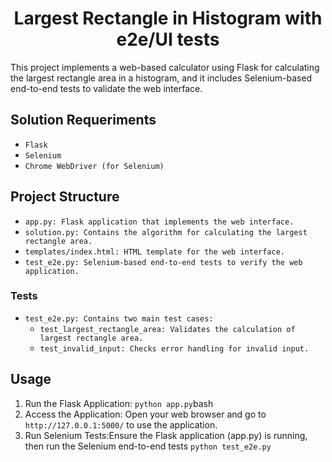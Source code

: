 <div align="center">
  <h1>Largest Rectangle in Histogram with e2e/UI tests</h1>
</div>

This project implements a web-based calculator using Flask for calculating the largest rectangle area in a histogram, and it includes Selenium-based end-to-end tests to validate the web interface.

## Solution Requeriments

- `Flask`
- `Selenium`
- `Chrome WebDriver (for Selenium)`

## Project Structure

- `app.py: Flask application that implements the web interface.`
- `solution.py: Contains the algorithm for calculating the largest rectangle area.`
- `templates/index.html: HTML template for the web interface.`
- `test_e2e.py: Selenium-based end-to-end tests to verify the web application.`

### Tests
- `test_e2e.py: Contains two main test cases:`
    - `test_largest_rectangle_area: Validates the calculation of largest rectangle area.`
    - `test_invalid_input: Checks error handling for invalid input.`

## Usage
1) Run the Flask Application: ```python app.py```bash
2) Access the Application: Open your web browser and go to ```http://127.0.0.1:5000/``` to use the application.
3) Run Selenium Tests:Ensure the Flask application (app.py) is running, then run the Selenium end-to-end tests ```python test_e2e.py```